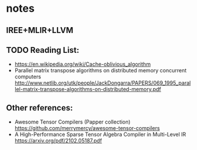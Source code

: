 # notes
## IREE+MLIR+LLVM

## TODO Reading List:
* https://en.wikipedia.org/wiki/Cache-oblivious_algorithm
* Parallel matrix transpose algorithms on distributed memory concurrent computers
  http://www.netlib.org/utk/people/JackDongarra/PAPERS/069_1995_parallel-matrix-transpose-algorithms-on-distributed-memory.pdf

## Other references:
* Awesome Tensor Compilers (Papper collection)
  https://github.com/merrymercy/awesome-tensor-compilers
* A High-Performance Sparse Tensor Algebra Compiler in Multi-Level IR
  https://arxiv.org/pdf/2102.05187.pdf
